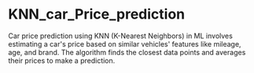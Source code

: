 # KNN_car_Price_prediction
Car price prediction using KNN (K-Nearest Neighbors) in ML involves estimating a car's price based on similar vehicles' features like mileage, age, and brand. The algorithm finds the closest data points and averages their prices to make a prediction.
